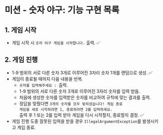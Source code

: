 # 미션 - 숫자 야구: 기능 구현 목록
## 1. 게임 시작
- 게임 시작 시 ```숫자 야구 게임을 시작합니다.``` 출력. ✅

## 2. 게임 진행
- 1-9 범위의 서로 다른 숫자 3개로 이루어진 3자리 숫자 1개를 랜덤으로 생성. ✅
- 게임이 종료될 때까지 다음 내용을 반복.
  - ```숫자를 입력해주세요 : ```출력.
  - 1-9 범위의 서로 다른 숫자 3개로 이루어진 3자리 숫자를 입력 받음.
  - 처음에 생성한 숫자를 입력받은 숫자를 비교하여 규칙에 맞는 결과를 출력.
  - 정답을 맞췄다면
  ```3개의 숫자를 모두 맞히셨습니다! 게임 종료```  
  ```게임을 새로 시작하려면 1, 종료하려면 2를 입력하세요. ```  
  출력 후 1 또는 2를 입력 받아 게임을 다시 시작할지, 종료할지 결정. ✅
- 게임 진행 도중 잘못된 입력을 받을 경우 ```IllegalArgumentException```를 발생시키고 게임 종료.


